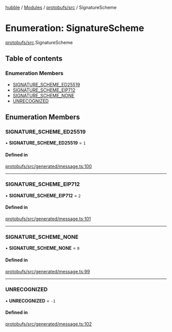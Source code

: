 [hubble](../README.md) / [Modules](../modules.md) / [protobufs/src](../modules/protobufs_src.md) / SignatureScheme

# Enumeration: SignatureScheme

[protobufs/src](../modules/protobufs_src.md).SignatureScheme

## Table of contents

### Enumeration Members

- [SIGNATURE\_SCHEME\_ED25519](protobufs_src.SignatureScheme.md#signature_scheme_ed25519)
- [SIGNATURE\_SCHEME\_EIP712](protobufs_src.SignatureScheme.md#signature_scheme_eip712)
- [SIGNATURE\_SCHEME\_NONE](protobufs_src.SignatureScheme.md#signature_scheme_none)
- [UNRECOGNIZED](protobufs_src.SignatureScheme.md#unrecognized)

## Enumeration Members

### SIGNATURE\_SCHEME\_ED25519

• **SIGNATURE\_SCHEME\_ED25519** = ``1``

#### Defined in

[protobufs/src/generated/message.ts:100](https://github.com/vinliao/hubble/blob/f898740/packages/protobufs/src/generated/message.ts#L100)

___

### SIGNATURE\_SCHEME\_EIP712

• **SIGNATURE\_SCHEME\_EIP712** = ``2``

#### Defined in

[protobufs/src/generated/message.ts:101](https://github.com/vinliao/hubble/blob/f898740/packages/protobufs/src/generated/message.ts#L101)

___

### SIGNATURE\_SCHEME\_NONE

• **SIGNATURE\_SCHEME\_NONE** = ``0``

#### Defined in

[protobufs/src/generated/message.ts:99](https://github.com/vinliao/hubble/blob/f898740/packages/protobufs/src/generated/message.ts#L99)

___

### UNRECOGNIZED

• **UNRECOGNIZED** = ``-1``

#### Defined in

[protobufs/src/generated/message.ts:102](https://github.com/vinliao/hubble/blob/f898740/packages/protobufs/src/generated/message.ts#L102)
